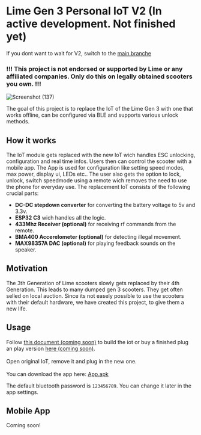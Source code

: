 # Lime Gen 3 Personal IoT V2 (In active development. Not finished yet)
If you dont want to wait for V2, switch to the [main branche](https://github.com/A-Emile/Lime_Gen3_IoT_Replacement/tree/main)
### !!! This project is not endorsed or supported by Lime or any affiliated companies. Only do this on legally obtained scooters you own. !!!

![Screenshot (137)](https://github.com/user-attachments/assets/22a7ad7d-2851-4104-bd65-90a0eeb4ff31)

The goal of this project is to replace the IoT of the Lime Gen 3 with one that works offline, can be configured via BLE and supports various unlock methods.

## How it works
The IoT module gets replaced with the new IoT wich handles ESC unlocking, configuration and real time infos. Users then can control the scooter with a mobile app. The App is used for configuration like setting speed modes, max power, display ui, LEDs etc.. The user also gets the option to lock, unlock, switch speedmode using a remote wich removes the need to use the phone for everyday use.
The replacement IoT consists of the following crucial parts:
- **DC-DC stepdown converter** for converting the battery voltage to 5v and 3.3v.
- **ESP32 C3** wich handles all the logic.
- **433Mhz Receiver (optional)** for receiving rf commands from the remote.
- **BMA400 Accerelometer (optional)** for detecting illegal movement.
- **MAX98357A DAC (optional)** for playing feedback sounds on the speaker.

## Motivation
The 3th Generation of Lime scooters slowly gets replaced by their 4th Generation. This leads to many dumped gen 3 scooters. They get often selled on local auction. Since its not easely possible to use the scooters with their default hardware, we have created this project, to give them a new life.

## Usage
Follow [this document (coming soon)]() to build the iot or buy a finished plug an play version [here (coming soon)]().<br></br>
Open original IoT, remove it and plug in the new one.<br></br>
You can download the app here: [App.apk](https://github.com/A-Emile/Lime_Gen3_IoT_Replacement/raw/main/App.apk)

The default bluetooth password is `123456789`. You can change it later in the app settings.

## Mobile App
Coming soon!
